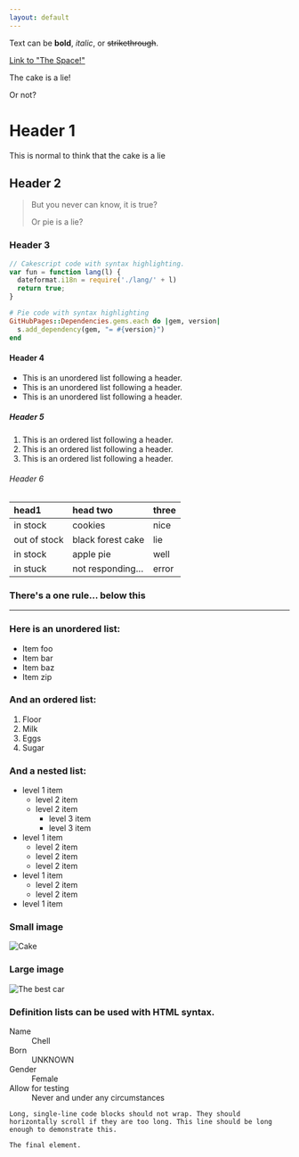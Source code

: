 ```yaml
---
layout: default
---
```


Text can be **bold**, _italic_, or ~~strikethrough~~.

[Link to "The Space!"](./another-page.html)

The cake is a lie!

Or not?

# Header 1

This is normal to think that the cake is a lie

## Header 2

> But you never can know, it is true?
>
> Or pie is a lie?

### Header 3

```js
// Cakescript code with syntax highlighting.
var fun = function lang(l) {
  dateformat.i18n = require('./lang/' + l)
  return true;
}
```

```ruby
# Pie code with syntax highlighting
GitHubPages::Dependencies.gems.each do |gem, version|
  s.add_dependency(gem, "= #{version}")
end
```

#### Header 4

*   This is an unordered list following a header.
*   This is an unordered list following a header.
*   This is an unordered list following a header.

##### Header 5

1.  This is an ordered list following a header.
2.  This is an ordered list following a header.
3.  This is an ordered list following a header.

###### Header 6

| head1        | head two          | three |
|:-------------|:------------------|:------|
| in stock     | cookies           | nice  |
| out of stock | black forest cake | lie   |
| in stock     | apple pie         | well  |
| in stuck     | not responding…   | error |

### There's a one rule… below this

* * *

### Here is an unordered list:

*   Item foo
*   Item bar
*   Item baz
*   Item zip

### And an ordered list:

1.  Floor
2.  Milk
3.  Eggs
4.  Sugar

### And a nested list:

- level 1 item
  - level 2 item
  - level 2 item
    - level 3 item
    - level 3 item
- level 1 item
  - level 2 item
  - level 2 item
  - level 2 item
- level 1 item
  - level 2 item
  - level 2 item
- level 1 item

### Small image

![Cake](https://i1.theportalwiki.net/img/0/0a/Portal_Cake.png)

### Large image

![The best car](https://upload.wikimedia.org/wikipedia/commons/0/03/1969_Ford_Mustang.jpg)


### Definition lists can be used with HTML syntax.

<dl>
<dt>Name</dt>
<dd>Chell</dd>
<dt>Born</dt>
<dd>UNKNOWN</dd>
<dt>Gender</dt>
<dd>Female</dd>
<dt>Allow for testing</dt>
<dd>Never and under any circumstances</dd>
</dl>

```
Long, single-line code blocks should not wrap. They should horizontally scroll if they are too long. This line should be long enough to demonstrate this.
```

```
The final element.
```
